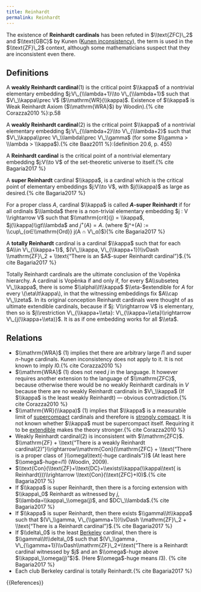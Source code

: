 ```yaml
---
title: Reinhardt
permalink: Reinhardt
---
```


The existence of **Reinhardt cardinals** has been refuted in $\\text{ZFC}\_2$ and $\\text{GBC}$ by Kunen ([Kunen inconsistency](Kunen_inconsistency "Kunen inconsistency")), the term is used in the $\\text{ZF}\_2$ context, although some mathematicians suspect that they are inconsistent even there.

## Definitions

A **weakly Reinhardt cardinal**(1) is the critical point $\\kappa$ of a nontrivial elementary embedding $j:V\_{\\lambda+1}\\to V\_{\\lambda+1}$ such that $V\_\\kappa\\prec V$ ($\\mathrm{WR}(\\kappa)$. Existence of $\\kappa$ is Weak Reinhardt Axiom ($\\mathrm{WRA}$) by Woodin).{% cite Corazza2010 %}:p.58

A **weakly Reinhardt cardinal**(2) is the critical point $\\kappa$ of a nontrivial elementary embedding $j:V\_{\\lambda+2}\\to V\_{\\lambda+2}$ such that $V\_\\kappa\\prec V\_\\lambda\\prec V\_\\gamma$ (for some $\\gamma > \\lambda > \\kappa$).{% cite Baaz2011 %}:(definition 20.6, p. 455)

A **Reinhardt cardinal** is the critical point of a nontrivial elementary embedding $j:V\\to V$ of the set-theoretic universe to itself.{% cite Bagaria2017 %}

A **super Reinhardt** cardinal $\\kappa$, is a cardinal which is the critical point of elementary embeddings $j:V\\to V$, with $j(\\kappa)$ as large as desired.{% cite Bagaria2017 %}

For a proper class $A$, cardinal $\\kappa$ is called **$A$-super Reinhardt** if for all ordinals $\\lambda$ there is a non-trivial elementary embedding $j :   V \\rightarrow V$ such that $\\mathrm{crit}(j) = \\kappa$, $j(\\kappa)\\gt\\lambda$ and $j^+(A)=A$. (where $j^+(A) := \\cup\_{α∈\\mathrm{Ord}} j(A ∩ V\_α)$){% cite Bagaria2017 %}

A **totally Reinhardt** cardinal is a cardinal $\\kappa$ such that for each $A\\in V\_{\\kappa+1}$, $(V\_\\kappa, V\_{\\kappa+1})\\vDash \\mathrm{ZF}\_2 + \\text{“There is an $A$-super Reinhardt cardinal”}$.{% cite Bagaria2017 %}

Totally Reinhardt cardinals are the ultimate conclusion of the Vopěnka hierarchy. A cardinal is Vopěnka  if and only if, for every $A\\subseteq V\_\\kappa$, there is some $\\alpha\\lt\\kappa$ $\\eta-$extendible for $A$ for every \\(\\eta\\lt\\kappa\\), in that the witnessing embeddings fix $A\\cap V\_\\zeta$. In its original conception Reinhardt cardinals were thought of as ultimate extendible cardinals, because if $j: V\\rightarrow V$ is elementary, then so is $j\\restriction V\_{\\kappa+\\eta}: V\_{\\kappa+\\eta}\\rightarrow V\_{j(\\kappa+\\eta)}$. It is as if one embedding works for all $\\eta$.

## Relations
-   $\\mathrm{WRA}$ (1) implies thet there are arbitrary large $I1$ and super $n$-huge cardinals. Kunen inconsistency does not apply to it. It is not known to imply $I0$.{% cite Corazza2010 %}
-   $\\mathrm{WRA}$ (1) does not need $j$ in the language. It however requires another extension to the language of $\\mathrm{ZFC}$, because otherwise there would be no weakly Reinhardt cardinals in $V$ because there are no weakly Reinhardt cardinals in $V\_\\kappa$ (If $\\kappa$ is the least weakly Reinhardt) — obvious contradiction.{% cite Corazza2010 %}
-   $\\mathrm{WR}(\\kappa)$ (1) implies that $\\kappa$ is a measurable limit of [supercompact](Supercompact "Supercompact") cardinals and therefore is [strongly compact](Strongly_compact "Strongly compact"). It is not known whether $\\kappa$ must be supercompact itself. Requiring it to be [extendible](Extendible "Extendible") makes the theory stronger.{% cite Corazza2010 %}
-   Weakly Reinhardt cardinal(2) is inconsistent with $\\mathrm{ZFC}$. $\\mathrm{ZF} + \\text{“There is a weakly Reinhardt cardinal(2)”}\\rightarrow\\mathrm{Con}(\\mathrm{ZFC} + \\text{“There is a proper class of }\\omega\\text{-huge cardinals”})$ (At least here $\\omega$-huge=$I1$) (Woodin, 2009).
-   $\\text{Con}(\\text{ZF}+\\text{DC}+\\exists\\kappa(\\kappa\\text{ is Reinhardt}))\\rightarrow \\text{Con}(\\text{ZFC}+I0)$.{% cite Bagaria2017 %}
-   If $\\kappa$ is super Reinhardt, then there is a forcing extension with $\\kappa\_0$ Reinhardt as witnessed by $j$, $\\lambda=\\kappa\_\\omega(j)$, and $DC\_\\lambda$.{% cite Bagaria2017 %}
-   If $\\kappa$ is super Reinhardt, then there exists $\\gamma\\lt\\kappa$ such that $(V\_\\gamma, V\_{\\gamma+1})\\vDash \\mathrm{ZF}\_2 + \\text{“There is a Reinhardt cardinal”}$.{% cite Bagaria2017 %}
-   If $\\delta\_0$ is the least [Berkeley](Berkeley "Berkeley") cardinal, then there is $\\gamma\\lt\\delta\_0$ such that $(V\_\\gamma , V\_{\\gamma+1})\\vDash\\mathrm{ZF}\_2+\\text{“There is a Reinhardt cardinal witnessed by $j$ and an $\\omega$-huge above $\\kappa\_\\omega(j)”$}$. (Here $\\omega$-huge means $I3$). {% cite Bagaria2017 %}
-   Each club Berkeley cardinal is totally Reinhardt.{% cite Bagaria2017 %}

{{References}}

